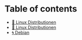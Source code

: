 # Table of contents

* [🤖 Linux Distributionen](linux-distributionen/distributions.md)
* [🤖 Linux Distributionen](linux-distributionen/distributions.md)
* [🌀 Debian](linux-distributionen/debian/debian.md)


